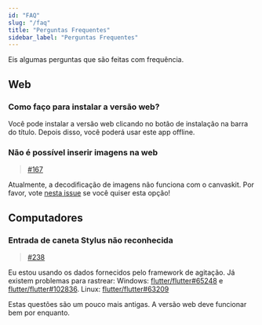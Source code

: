 ```yaml
---
id: "FAQ"
slug: "/faq"
title: "Perguntas Frequentes"
sidebar_label: "Perguntas Frequentes"
---
```


Eis algumas perguntas que são feitas com frequência.

## Web

### Como faço para instalar a versão web?

Você pode instalar a versão web clicando no botão de instalação na barra do título. Depois disso, você poderá usar este app offline.

### Não é possível inserir imagens na web

> [#167](https://github.com/LinwoodCloud/Butterfly/issues/167)

Atualmente, a decodificação de imagens não funciona com o canvaskit. Por favor, vote [nesta issue](https://github.com/flutter/flutter/issues/102683) se você quiser esta opção!

## Computadores

### Entrada de caneta Stylus não reconhecida

> [#238](https://github.com/LinwoodCloud/Butterfly/issues/238)

Eu estou usando os dados fornecidos pelo framework de agitação. Já existem problemas para rastrear: Windows: [flutter/flutter#65248](https://github.com/flutter/flutter/issues/65248) e [flutter/flutter#102836](https://github.com/flutter/flutter/issues/102836). Linux: [flutter/flutter#63209](https://github.com/flutter/flutter/issues/63209)

Estas questões são um pouco mais antigas. A versão web deve funcionar bem por enquanto.
